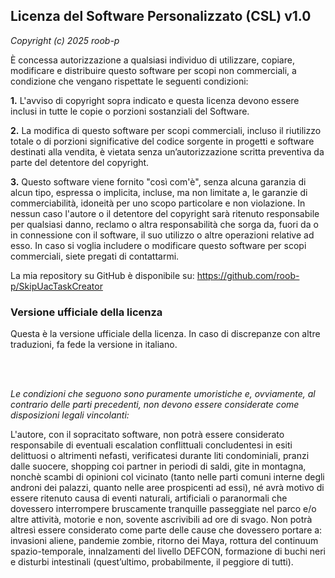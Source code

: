 ## **Licenza del Software Personalizzato (CSL) v1.0**

*Copyright (c) 2025 roob-p*

È concessa autorizzazione a qualsiasi individuo di utilizzare, copiare, modificare e distribuire questo software per scopi non commerciali, a condizione che vengano rispettate le seguenti condizioni:

**1.** L'avviso di copyright sopra indicato e questa licenza devono essere inclusi in tutte le copie o porzioni sostanziali del Software.

**2.** La modifica di questo software per scopi commerciali, incluso il riutilizzo totale o di porzioni significative del codice sorgente in progetti e software destinati alla vendita, è vietata senza un’autorizzazione scritta preventiva da parte del detentore del copyright.

**3.** Questo software viene fornito "così com'è", senza alcuna garanzia di alcun tipo, espressa o implicita, incluse, ma non limitate a, le garanzie di commerciabilità, idoneità per uno scopo particolare e non violazione. In nessun caso l'autore o il detentore del copyright sarà ritenuto responsabile per qualsiasi danno, reclamo o altra responsabilità che sorga da, fuori da o in connessione con il software, il suo utilizzo o altre operazioni relative ad esso.
In caso si voglia includere o modificare questo software per scopi commerciali, siete pregati di contattarmi.

La mia repository su GitHub è disponibile su: https://github.com/roob-p/SkipUacTaskCreator



### **Versione ufficiale della licenza**
Questa è la versione ufficiale della licenza. In caso di discrepanze con altre traduzioni, fa fede la versione in italiano.

</br>
</br>

*Le condizioni che seguono sono puramente umoristiche e, ovviamente, al contrario delle parti precedenti, non devono essere considerate come disposizioni legali vincolanti:*

L'autore, con il sopracitato software, non potrà essere considerato responsabile di eventuali escalation conflittuali concludentesi in esiti delittuosi o altrimenti nefasti, verificatesi durante liti condominiali, pranzi dalle suocere, shopping coi partner in periodi di saldi, gite in montagna, nonchè scambi di opinioni col vicinato (tanto nelle parti comuni interne  degli androni dei palazzi, quanto nelle aree prospicenti ad essi), né avrà motivo di essere ritenuto causa di eventi naturali, artificiali o paranormali che dovessero interrompere bruscamente tranquille passeggiate nel parco e/o altre attività, motorie e non, sovente ascrivibili ad ore di svago. Non potrà altresì essere considerato come parte delle cause che dovessero portare a: invasioni aliene, pandemie zombie, ritorno dei Maya, rottura del continuum spazio-temporale, innalzamenti del livello DEFCON, formazione di buchi neri e disturbi intestinali (quest’ultimo, probabilmente, il peggiore di tutti).  
